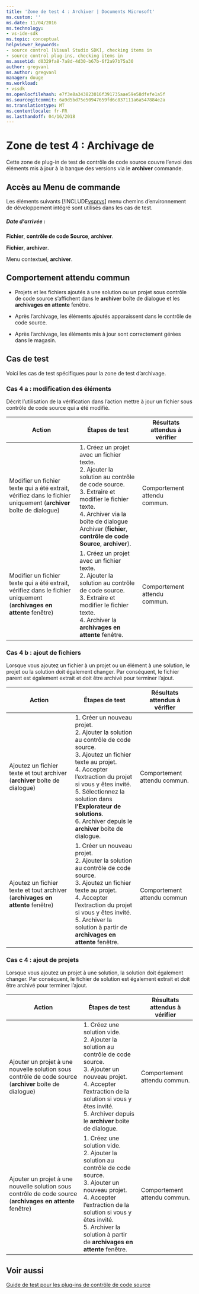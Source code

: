 ```yaml
---
title: 'Zone de test 4 : Archiver | Documents Microsoft'
ms.custom: ''
ms.date: 11/04/2016
ms.technology:
- vs-ide-sdk
ms.topic: conceptual
helpviewer_keywords:
- source control [Visual Studio SDK], checking items in
- source control plug-ins, checking items in
ms.assetid: d0329fa8-7a8d-4d30-b67b-6f2a97b75a30
author: gregvanl
ms.author: gregvanl
manager: douge
ms.workload:
- vssdk
ms.openlocfilehash: e7f3e8a343823016f391735aae59e58dfefe1a5f
ms.sourcegitcommit: 6a9d5bd75e50947659fd6c837111a6a547884e2a
ms.translationtype: MT
ms.contentlocale: fr-FR
ms.lasthandoff: 04/16/2018
---
```

# <a name="test-area-4-check-in"></a>Zone de test 4 : Archivage de
Cette zone de plug-in de test de contrôle de code source couvre l’envoi des éléments mis à jour à la banque des versions via le **archiver** commande.  
  
## <a name="command-menu-access"></a>Accès au Menu de commande  
 Les éléments suivants [!INCLUDE[vsprvs](../../code-quality/includes/vsprvs_md.md)] menu chemins d’environnement de développement intégré sont utilisés dans les cas de test.  
  
##### <a name="check-in"></a>Date d'arrivée :  
 **Fichier**, **contrôle de code Source**, **archiver**.  
  
 **Fichier**, **archiver**.  
  
 Menu contextuel, **archiver**.  
  
## <a name="common-expected-behavior"></a>Comportement attendu commun  
  
-   Projets et les fichiers ajoutés à une solution ou un projet sous contrôle de code source s’affichent dans le **archiver** boîte de dialogue et les **archivages en attente** fenêtre.  
  
-   Après l’archivage, les éléments ajoutés apparaissent dans le contrôle de code source.  
  
-   Après l’archivage, les éléments mis à jour sont correctement gérées dans le magasin.  
  
## <a name="test-cases"></a>Cas de test  
 Voici les cas de test spécifiques pour la zone de test d’archivage.  
  
### <a name="case-4a-modified-items"></a>Cas 4 a : modification des éléments  
 Décrit l’utilisation de la vérification dans l’action mettre à jour un fichier sous contrôle de code source qui a été modifié.  
  
|Action|Étapes de test|Résultats attendus à vérifier|  
|------------|----------------|--------------------------------|  
|Modifier un fichier texte qui a été extrait, vérifiez dans le fichier uniquement (**archiver** boîte de dialogue)|1.  Créez un projet avec un fichier texte.<br />2.  Ajouter la solution au contrôle de code source.<br />3.  Extraire et modifier le fichier texte.<br />4.  Archiver via la boîte de dialogue Archiver (**fichier**, **contrôle de code Source**, **archiver**).|Comportement attendu commun.|  
|Modifier un fichier texte qui a été extrait, vérifiez dans le fichier uniquement (**archivages en attente** fenêtre)|1.  Créez un projet avec un fichier texte.<br />2.  Ajouter la solution au contrôle de code source.<br />3.  Extraire et modifier le fichier texte.<br />4.  Archiver la **archivages en attente** fenêtre.|Comportement attendu commun.|  
  
### <a name="case-4b-adding-files"></a>Cas 4 b : ajout de fichiers  
 Lorsque vous ajoutez un fichier à un projet ou un élément à une solution, le projet ou la solution doit également changer. Par conséquent, le fichier parent est également extrait et doit être archivé pour terminer l’ajout.  
  
|Action|Étapes de test|Résultats attendus à vérifier|  
|------------|----------------|--------------------------------|  
|Ajoutez un fichier texte et tout archiver (**archiver** boîte de dialogue)|1.  Créer un nouveau projet.<br />2.  Ajouter la solution au contrôle de code source.<br />3.  Ajoutez un fichier texte au projet.<br />4.  Accepter l’extraction du projet si vous y êtes invité.<br />5.  Sélectionnez la solution dans **l’Explorateur de solutions**.<br />6.  Archiver depuis le **archiver** boîte de dialogue.|Comportement attendu commun.|  
|Ajoutez un fichier texte et tout archiver (**archivages en attente** fenêtre)|1.  Créer un nouveau projet.<br />2.  Ajouter la solution au contrôle de code source.<br />3.  Ajoutez un fichier texte au projet.<br />4.  Accepter l’extraction du projet si vous y êtes invité.<br />5.  Archiver la solution à partir de **archivages en attente** fenêtre.|Comportement attendu commun|  
  
### <a name="case-4c-adding-projects"></a>Cas c 4 : ajout de projets  
 Lorsque vous ajoutez un projet à une solution, la solution doit également changer. Par conséquent, le fichier de solution est également extrait et doit être archivé pour terminer l’ajout.  
  
|Action|Étapes de test|Résultats attendus à vérifier|  
|------------|----------------|--------------------------------|  
|Ajouter un projet à une nouvelle solution sous contrôle de code source (**archiver** boîte de dialogue)|1.  Créez une solution vide.<br />2.  Ajouter la solution au contrôle de code source.<br />3.  Ajouter un nouveau projet.<br />4.  Accepter l’extraction de la solution si vous y êtes invité.<br />5.  Archiver depuis le **archiver** boîte de dialogue.|Comportement attendu commun.|  
|Ajouter un projet à une nouvelle solution sous contrôle de code source (**archivages en attente** fenêtre)|1.  Créez une solution vide.<br />2.  Ajouter la solution au contrôle de code source.<br />3.  Ajouter un nouveau projet.<br />4.  Accepter l’extraction de la solution si vous y êtes invité.<br />5.  Archiver la solution à partir de **archivages en attente** fenêtre.|Comportement attendu commun.|  
  
## <a name="see-also"></a>Voir aussi  
 [Guide de test pour les plug-ins de contrôle de code source](../../extensibility/internals/test-guide-for-source-control-plug-ins.md)